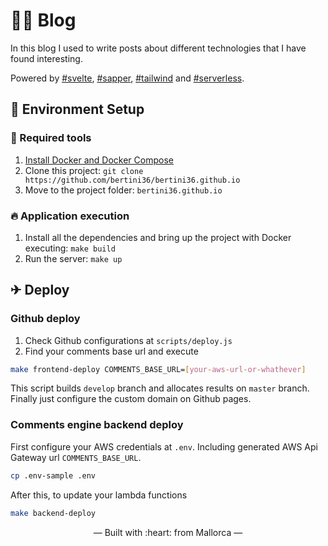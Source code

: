 # 👩‍💻 Blog

In this blog I used to write posts about different technologies that I have 
found interesting.

Powered by [#svelte](https://github.com/sveltejs/svelte),
 [#sapper](https://github.com/sveltejs/sapper),
 [#tailwind](https://github.com/tailwindcss/tailwindcss) and
 [#serverless](https://www.serverless.com/).

## 🚀 Environment Setup

### 🐳 Required tools

1. [Install Docker and Docker Compose](https://www.docker.com/get-started)
2. Clone this project: `git clone https://github.com/bertini36/bertini36.github.io`
3. Move to the project folder: `bertini36.github.io`

### 🔥 Application execution

1. Install all the dependencies and bring up the project with Docker executing: `make build`
2. Run the server: `make up`

## ✈ Deploy

### Github deploy
1. Check Github configurations at `scripts/deploy.js`
2. Find your comments base url and execute
```bash
make frontend-deploy COMMENTS_BASE_URL=[your-aws-url-or-whathever]
```
This script builds `develop` branch and allocates results on `master` branch. 
Finally just configure the custom domain on Github pages.

### Comments engine backend deploy
First configure your AWS credentials at `.env`. Including generated AWS Api Gateway
url `COMMENTS_BASE_URL`.
```bash
cp .env-sample .env
```

After this, to update your lambda functions
```bash
make backend-deploy
```

<p align="center">&mdash; Built with :heart: from Mallorca &mdash;</p>
